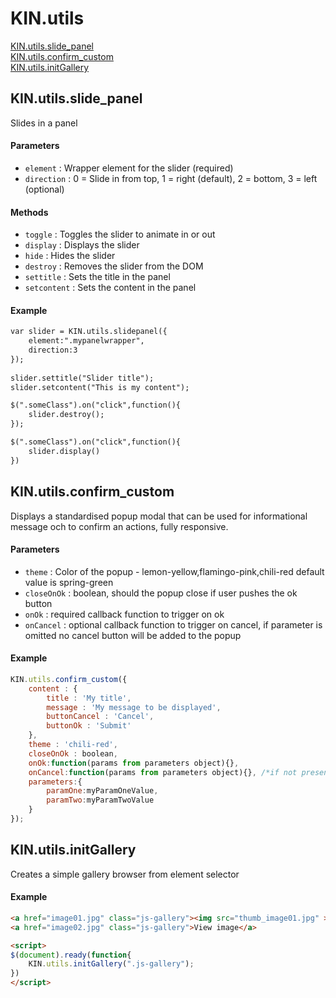 # KIN.utils

[KIN.utils.slide_panel](#kinutilsslide_panel)<br />
[KIN.utils.confirm_custom](#kinutilsconfirm_custom)<br />
[KIN.utils.initGallery](#kinutilsinitgallery)

## KIN.utils.slide_panel
Slides in a panel

#### Parameters
* `element` : Wrapper element for the slider (required)
* `direction` : 0 = Slide in from top, 1 = right (default), 2 = bottom, 3 = left (optional)

#### Methods
* `toggle` : Toggles the slider to animate in or out
* `display` : Displays the slider
* `hide` : Hides the slider
* `destroy` : Removes the slider from the DOM
* `settitle` : Sets the title in the panel
* `setcontent` : Sets the content in the panel

#### Example
```HTML
var slider = KIN.utils.slidepanel({
	element:".mypanelwrapper", 
	direction:3  
});
	
slider.settitle("Slider title");
slider.setcontent("This is my content");

$(".someClass").on("click",function(){
	slider.destroy();
});

$(".someClass").on("click",function(){   
	slider.display()
})
```

## KIN.utils.confirm_custom

Displays a standardised popup modal that can be used for informational message och to confirm an actions, fully responsive.

#### Parameters
* `theme` : Color of the popup - lemon-yellow,flamingo-pink,chili-red default value is spring-green
* `closeOnOk` : boolean, should the popup close if user pushes the ok button
* `onOk` : required callback function to trigger on ok
* `onCancel` : optional callback function to trigger on cancel, if parameter is omitted no cancel button will be added to the popup

#### Example
```javascript
KIN.utils.confirm_custom({
	content : {
		title : 'My title',
		message : 'My message to be displayed',
		buttonCancel : 'Cancel',
		buttonOk : 'Submit'
	},
	theme : 'chili-red',
	closeOnOk : boolean,
	onOk:function(params from parameters object){},
	onCancel:function(params from parameters object){}, /*if not present no cancel button will be displayed*/
	parameters:{
		paramOne:myParamOneValue,
		paramTwo:myParamTwoValue
	}
});
```

## KIN.utils.initGallery
Creates a simple gallery browser from element selector

#### Example
```HTML
<a href="image01.jpg" class="js-gallery"><img src="thumb_image01.jpg" ></a>
<a href="image02.jpg" class="js-gallery">View image</a>

<script>
$(document).ready(function{
	KIN.utils.initGallery(".js-gallery");
})
</script>
```
